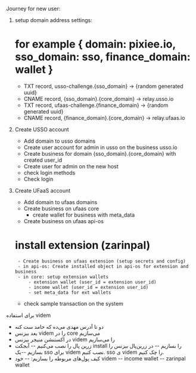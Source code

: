 Journey for new user:

1. setup domain address settings:
    # for example { domain: pixiee.io, sso_domain: sso, finance_domain: wallet }
    - TXT record, usso-challenge.{sso_domain} -> {random generated uuid}
    - CNAME record, {sso_domain}.{core_domain} -> relay.usso.io
    - TXT record, ufaas-challenge.{finance_domain} -> {random generated uuid}
    - CNAME record, {finance_domain}.{core_domain} -> relay.ufaas.io

2. Create USSO account
    - Add domain to usso domains
    - Create user account for admin in usso on the business usso.io
    - Create business for domain {sso_domain}.{core_domain} with created user_id
    - Create user for admin on the new host
    - check login methods
    - Check login

3. Create UFaaS account
    - Add domain to ufaas domains
    - Create business on ufaas core
        - create wallet for business with meta_data
    - Create business on ufaas api-os
    # install extension (zarinpal)
        - Create business on ufaas extension (setup secrets and config)
        - in api-os: Create installed object in api-os for extension and business
        - in core: setup extension wallets
            - extension wallet (user_id = extension user_id)
            - income wallet (user_id = extension user_id)
            - set meta_data for ext wallets
    - check sample transaction on the system


برای استفاده videm
- دو تا آدرس مهدی می‌ده که حامد ست کنه
- بعد بیزنس videm را در core می‌سازیم
- در اکستنشن منیجر بیزنس videm را می‌سازیم
- زرین پال را نصب می‌کنیم
-- آبجکت install را بسازیم
-- در زرین‌پال بیزنس را بسازیم 
--یک sso برای videm نصب کنیم. sso ی videm را چک کنیم.
- کیف پول‌های مربوطه را بسازیم:
-- خود  videm
-- income wallet
-- zarinpal wallet